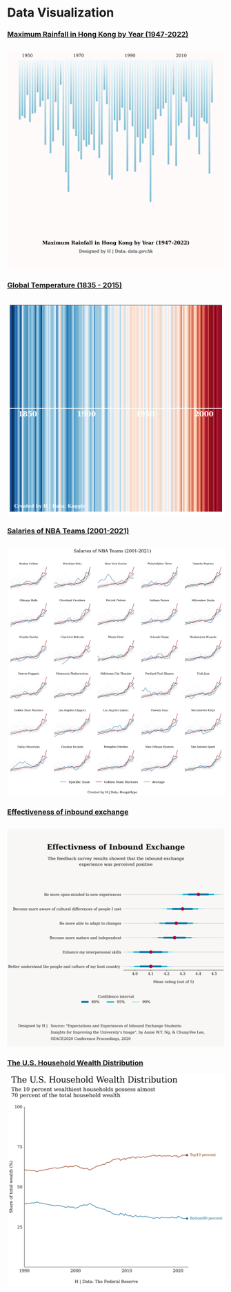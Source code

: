 # Data Visualization

### [Maximum Rainfall in Hong Kong by Year (1947-2022)](https://github.com/hckkiu/data-viz/tree/main/rainfall)
[![](rainfall/rainfall.png)](https://github.com/hckkiu/data-viz/tree/main/rainfall)
---

### [Global Temperature (1835 - 2015)](https://github.com/hckkiu/data-viz/tree/main/temperature)
[![](temperature/temperature.png)](https://github.com/hckkiu/data-viz/tree/main/temperature)
---

### [Salaries of NBA Teams (2001-2021)](https://github.com/hckkiu/data-viz/tree/main/nba)
[![](nba/nba.png)](https://github.com/hckkiu/data-viz/tree/main/nba)
---

### [Effectiveness of inbound exchange](https://github.com/hckkiu/data-viz/tree/main/exchange)
[![](exchange/exchange.png)](https://github.com/hckkiu/data-viz/tree/main/exchange)
---

### [The U.S. Household Wealth Distribution](https://github.com/hckkiu/data-viz/tree/main/wealth)
[![](wealth/wealth.png)](https://github.com/hckkiu/data-viz/tree/main/wealth)

